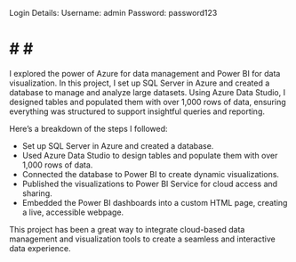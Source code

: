 Login Details:
Username: admin
Password: password123
# # # #


I explored the power of Azure for data management and Power BI for data visualization. In this project, I set up SQL Server in Azure and created a database to manage and analyze large datasets. Using Azure Data Studio, I designed tables and populated them with over 1,000 rows of data, ensuring everything was structured to support insightful queries and reporting.

Here’s a breakdown of the steps I followed:
- Set up SQL Server in Azure and created a database.
- Used Azure Data Studio to design tables and populate them with over 1,000 rows of data.
- Connected the database to Power BI to create dynamic visualizations.
- Published the visualizations to Power BI Service for cloud access and sharing.
- Embedded the Power BI dashboards into a custom HTML page, creating a live, accessible webpage.

This project has been a great way to integrate cloud-based data management and visualization tools to create a seamless and interactive data experience.

